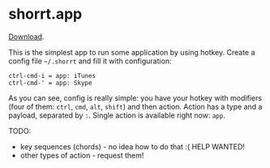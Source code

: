 # shorrt.app

[Download](https://github.com/piranha/shorrt/releases/1.0/2048/shorrt.zip).

This is the simplest app to run some application by using hotkey. Create a
config file `~/.shorrt` and fill it with configuration:

```
ctrl-cmd-i = app: iTunes
ctrl-cmd-' = app: Skype
```

As you can see, config is really simple: you have your hotkey with modifiers
(four of them: `ctrl`, `cmd`, `alt`, `shift`) and then action. Action has a type
and a payload, separated by `:`. Single action is available right now: `app`.

TODO:

 - key sequences (chords) - no idea how to do that :( HELP WANTED!
 - other types of action - request them!
